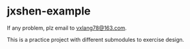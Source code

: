# jxshen-example

If any problem, plz email to vxlang78@163.com.

This is a practice project with different submodules to exercise design.
